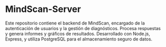 # MindScan-Server

Este repositorio contiene el backend de MindScan, encargado de la autenticación de usuarios y la gestión de diagnósticos. Procesa respuestas y genera informes y gráficos de resultados. Desarrollado con Node.js, Express, y utiliza PostgreSQL para el almacenamiento seguro de datos.
